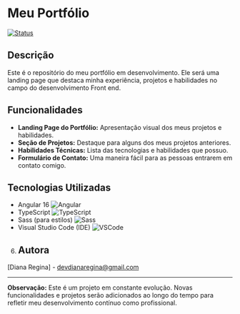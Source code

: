 # Meu Portfólio

[![Status](https://img.shields.io/badge/Status-Em%20Desenvolvimento-yellow)](https://github.com/seu-usuario/seu-projeto)


## Descrição

Este é o repositório do meu portfólio em desenvolvimento. Ele será uma landing page que destaca minha experiência, projetos e habilidades no campo do desenvolvimento Front end.

## Funcionalidades

- **Landing Page do Portfólio:** Apresentação visual dos meus projetos e habilidades.
- **Seção de Projetos:** Destaque para alguns dos meus projetos anteriores.
- **Habilidades Técnicas:** Lista das tecnologias e habilidades que possuo.
- **Formulário de Contato:** Uma maneira fácil para as pessoas entrarem em contato comigo.

## Tecnologias Utilizadas

- Angular 16 ![Angular](https://img.shields.io/badge/-Angular-DD0031?style=flat-square&logo=angular&logoColor=white)
- TypeScript ![TypeScript](https://img.shields.io/badge/-TypeScript-007ACC?style=flat-square&logo=typescript&logoColor=white)
- Sass (para estilos) ![Sass](https://img.shields.io/badge/-Sass-CC6699?style=flat-square&logo=sass&logoColor=white)
- Visual Studio Code (IDE) ![VSCode](https://img.shields.io/badge/-Visual%20Studio%20Code-007ACC?style=flat-square&logo=visual-studio-code&logoColor=white)


6. ## Autora

[Diana Regina] - [devdianaregina@gmail.com](mailto:devdianaregina@gmail.com)

---

**Observação:** Este é um projeto em constante evolução. Novas funcionalidades e projetos serão adicionados ao longo do tempo para refletir meu desenvolvimento contínuo como profissional.


